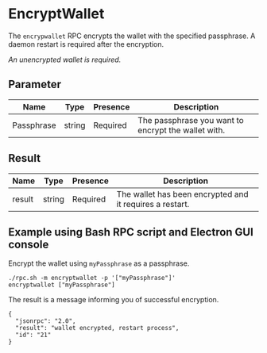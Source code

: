 # EncryptWallet
The `encrypwallet` RPC encrypts the wallet with the specified passphrase. A daemon restart is required after the encryption.

_An unencrypted wallet is required._

## Parameter
Name       | Type   | Presence | Description
---------- | ------ | -------- | -----------------------------------------------
Passphrase | string | Required | The passphrase you want to encrypt the wallet with.

## Result
Name   | Type   | Presence | Description
------ | ------ | -------- | ---------------------------------------------------
result | string | Required | The wallet has been encrypted and it requires a restart.

## Example using Bash RPC script and Electron GUI console
Encrypt the wallet using `myPassphrase` as a passphrase.

```
./rpc.sh -m encryptwallet -p '["myPassphrase"]'
encryptwallet ["myPassphrase"]
```

The result is a message informing you of successful encryption.

```
{
  "jsonrpc": "2.0",
  "result": "wallet encrypted, restart process",
  "id": "21"
}
```
